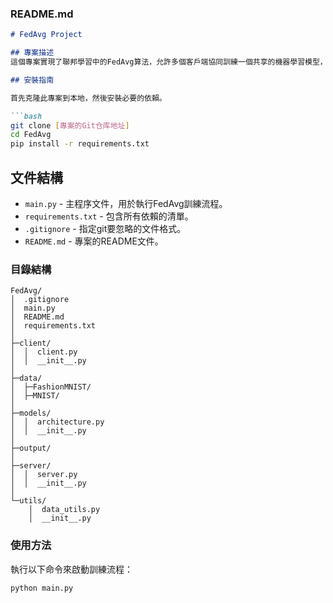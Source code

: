 ### README.md

```markdown
# FedAvg Project

## 專案描述
這個專案實現了聯邦學習中的FedAvg算法，允許多個客戶端協同訓練一個共享的機器學習模型，而無需將數據集中到一個位置。

## 安裝指南

首先克隆此專案到本地，然後安裝必要的依賴。

```bash
git clone [專案的Git仓库地址]
cd FedAvg
pip install -r requirements.txt
```

## 文件結構

- `main.py` - 主程序文件，用於執行FedAvg訓練流程。
- `requirements.txt` - 包含所有依賴的清單。
- `.gitignore` - 指定git要忽略的文件格式。
- `README.md` - 專案的README文件。

### 目錄結構

```
FedAvg/
│  .gitignore
│  main.py
│  README.md
│  requirements.txt
│
├─client/
│  │  client.py
│  │  __init__.py
│
├─data/
│  ├─FashionMNIST/
│  ├─MNIST/
│
├─models/
│  │  architecture.py
│  │  __init__.py
│
├─output/
│
├─server/
│  │  server.py
│  │  __init__.py
│
└─utils/
    │  data_utils.py
    │  __init__.py
```

### 使用方法

執行以下命令來啟動訓練流程：

```bash
python main.py
```
